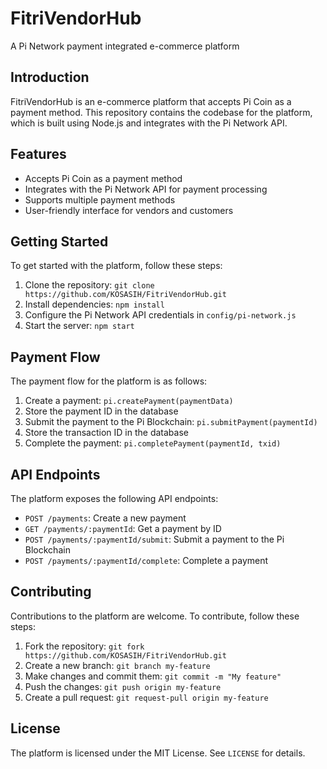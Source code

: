 # FitriVendorHub
A Pi Network payment integrated e-commerce platform

## Introduction
FitriVendorHub is an e-commerce platform that accepts Pi Coin as a payment method. This repository contains the codebase for the platform, which is built using Node.js and integrates with the Pi Network API.

## Features
* Accepts Pi Coin as a payment method
* Integrates with the Pi Network API for payment processing
* Supports multiple payment methods
* User-friendly interface for vendors and customers

## Getting Started
To get started with the platform, follow these steps:

1. Clone the repository: `git clone https://github.com/KOSASIH/FitriVendorHub.git`
2. Install dependencies: `npm install`
3. Configure the Pi Network API credentials in `config/pi-network.js`
4. Start the server: `npm start`

## Payment Flow
The payment flow for the platform is as follows:

1. Create a payment: `pi.createPayment(paymentData)`
2. Store the payment ID in the database
3. Submit the payment to the Pi Blockchain: `pi.submitPayment(paymentId)`
4. Store the transaction ID in the database
5. Complete the payment: `pi.completePayment(paymentId, txid)`

## API Endpoints
The platform exposes the following API endpoints:

* `POST /payments`: Create a new payment
* `GET /payments/:paymentId`: Get a payment by ID
* `POST /payments/:paymentId/submit`: Submit a payment to the Pi Blockchain
* `POST /payments/:paymentId/complete`: Complete a payment

## Contributing
Contributions to the platform are welcome. To contribute, follow these steps:

1. Fork the repository: `git fork https://github.com/KOSASIH/FitriVendorHub.git`
2. Create a new branch: `git branch my-feature`
3. Make changes and commit them: `git commit -m "My feature"`
4. Push the changes: `git push origin my-feature`
5. Create a pull request: `git request-pull origin my-feature`

## License
The platform is licensed under the MIT License. See `LICENSE` for details.
